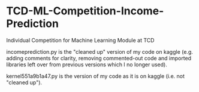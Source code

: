# TCD-ML-Competition-Income-Prediction
Individual Competition for Machine Learning Module at TCD

incomeprediction.py is the "cleaned up" version of my code on kaggle (e.g. adding comments for clarity, 
removing commented-out code and imported libraries left over from previous versions which I no longer used).

kernel551a9b1a47.py is the version of my code as it is on kaggle (i.e. not "cleaned up").
